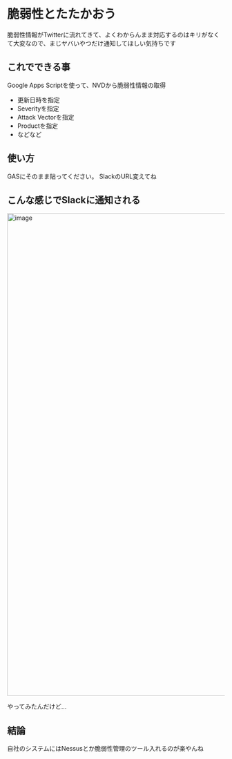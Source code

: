 # 脆弱性とたたかおう
脆弱性情報がTwitterに流れてきて、よくわからんまま対応するのはキリがなくて大変なので、まじヤバいやつだけ通知してほしい気持ちです

## これでできる事
Google Apps Scriptを使って、NVDから脆弱性情報の取得
  - 更新日時を指定
  - Severityを指定
  - Attack Vectorを指定
  - Productを指定
  - などなど

## 使い方
GASにそのまま貼ってください。
SlackのURL変えてね

## こんな感じでSlackに通知される
<img width="1117" alt="image" src="https://user-images.githubusercontent.com/66484626/151504308-6eb7b077-b9cb-4ac5-a336-7500995ffaaf.png">

やってみたんだけど…

## 結論
自社のシステムにはNessusとか脆弱性管理のツール入れるのが楽やんね
